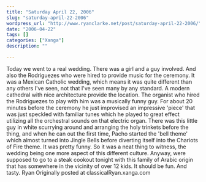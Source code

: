 ```yaml
---
title: "Saturday April 22, 2006"
slug: "saturday-april-22-2006"
wordpress_url: "http://www.ryanclarke.net/post/saturday-april-22-2006/"
date: "2006-04-22"
tags: []
categories: ["Xanga"]
description: ""

---
```


Today we went to a real wedding. There was a girl and a guy involved. And also the Rodriguezes who were hired to provide music for the ceremony. It was a Mexican Catholic wedding, which means it was quite different than any others I've seen, not that I've seen many by any standard. A modern cathedral with nice architecture provide the location. The organist who hired the Rodriguezes to play with him was a musically funny guy. For about 20 minutes before the ceremony he just improvised an impressive 'piece' that was just speckled with familiar tunes which he played to great effect utilizing all the orchestral sounds on that electric organ. There was this little guy in white scurrying around and arranging the holy trinkets before the thing, and when he can out the first time, Pacho started the 'bell theme' which almost turned into Jingle Bells before diverting itself into the Chariots of Fire theme. It was pretty funny. So it was a neat thing to witness, the wedding being one more aspect of this different culture.
Anyway, were supposed to go to a steak cookout tonight with this family of Arabic origin that has somewhere in the vicinity of over 12 kids. It should be fun. And tasty.
Ryan
Originally posted at classicalRyan.xanga.com
